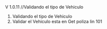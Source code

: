 V 1.0.11  //Validando el tipo de Vehiculo  

1. Validando el tipo de Vehiculo
2. Validar el Vehiculo esta en Get poliza lin 101